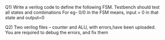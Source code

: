 Q1) Write a verilog code to define the following FSM. Testbench should test all states and combinations
For eg- 0/0 in the FSM means, input = 0 in that state and output=0

Q2) Two verilog files – counter and ALU, with errors,have been uploaded. You are required to debug
the errors, and fix them

 
